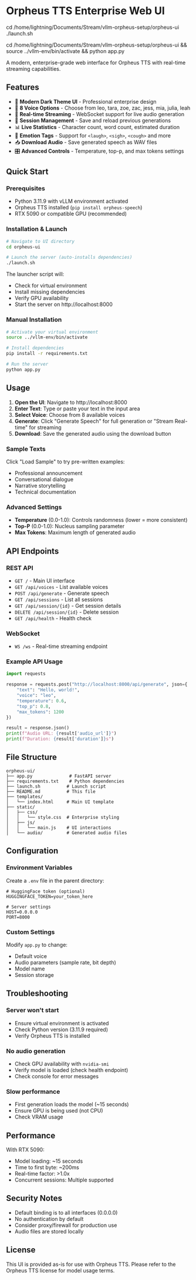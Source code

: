 # Orpheus TTS Enterprise Web UI

  cd /home/lightning/Documents/Stream/vllm-orpheus-setup/orpheus-ui
  ./launch.sh


  cd /home/lightning/Documents/Stream/vllm-orpheus-setup/orpheus-ui && source ../vllm-env/bin/activate && python app.py

  
A modern, enterprise-grade web interface for Orpheus TTS with real-time streaming capabilities.

## Features

- 🎨 **Modern Dark Theme UI** - Professional enterprise design
- 🎤 **8 Voice Options** - Choose from leo, tara, zoe, zac, jess, mia, julia, leah
- 🔄 **Real-time Streaming** - WebSocket support for live audio generation
- 💾 **Session Management** - Save and reload previous generations
- 📊 **Live Statistics** - Character count, word count, estimated duration
- 🎵 **Emotion Tags** - Support for `<laugh>`, `<sigh>`, `<cough>` and more
- 📥 **Download Audio** - Save generated speech as WAV files
- 🎛️ **Advanced Controls** - Temperature, top-p, and max tokens settings

## Quick Start

### Prerequisites

- Python 3.11.9 with vLLM environment activated
- Orpheus TTS installed (`pip install orpheus-speech`)
- RTX 5090 or compatible GPU (recommended)

### Installation & Launch

```bash
# Navigate to UI directory
cd orpheus-ui

# Launch the server (auto-installs dependencies)
./launch.sh
```

The launcher script will:
- Check for virtual environment
- Install missing dependencies
- Verify GPU availability
- Start the server on http://localhost:8000

### Manual Installation

```bash
# Activate your virtual environment
source ../vllm-env/bin/activate

# Install dependencies
pip install -r requirements.txt

# Run the server
python app.py
```

## Usage

1. **Open the UI**: Navigate to http://localhost:8000
2. **Enter Text**: Type or paste your text in the input area
3. **Select Voice**: Choose from 8 available voices
4. **Generate**: Click "Generate Speech" for full generation or "Stream Real-time" for streaming
5. **Download**: Save the generated audio using the download button

### Sample Texts

Click "Load Sample" to try pre-written examples:
- Professional announcement
- Conversational dialogue
- Narrative storytelling
- Technical documentation

### Advanced Settings

- **Temperature** (0.0-1.0): Controls randomness (lower = more consistent)
- **Top-P** (0.0-1.0): Nucleus sampling parameter
- **Max Tokens**: Maximum length of generated audio

## API Endpoints

### REST API

- `GET /` - Main UI interface
- `GET /api/voices` - List available voices
- `POST /api/generate` - Generate speech
- `GET /api/sessions` - List all sessions
- `GET /api/session/{id}` - Get session details
- `DELETE /api/session/{id}` - Delete session
- `GET /api/health` - Health check

### WebSocket

- `WS /ws` - Real-time streaming endpoint

### Example API Usage

```python
import requests

response = requests.post("http://localhost:8000/api/generate", json={
    "text": "Hello, world!",
    "voice": "leo",
    "temperature": 0.6,
    "top_p": 0.8,
    "max_tokens": 1200
})

result = response.json()
print(f"Audio URL: {result['audio_url']}")
print(f"Duration: {result['duration']}s")
```

## File Structure

```
orpheus-ui/
├── app.py              # FastAPI server
├── requirements.txt    # Python dependencies
├── launch.sh          # Launch script
├── README.md          # This file
├── templates/
│   └── index.html     # Main UI template
├── static/
│   ├── css/
│   │   └── style.css  # Enterprise styling
│   ├── js/
│   │   └── main.js    # UI interactions
│   └── audio/         # Generated audio files
```

## Configuration

### Environment Variables

Create a `.env` file in the parent directory:

```env
# HuggingFace token (optional)
HUGGINGFACE_TOKEN=your_token_here

# Server settings
HOST=0.0.0.0
PORT=8000
```

### Custom Settings

Modify `app.py` to change:
- Default voice
- Audio parameters (sample rate, bit depth)
- Model name
- Session storage

## Troubleshooting

### Server won't start
- Ensure virtual environment is activated
- Check Python version (3.11.9 required)
- Verify Orpheus TTS is installed

### No audio generation
- Check GPU availability with `nvidia-smi`
- Verify model is loaded (check health endpoint)
- Check console for error messages

### Slow performance
- First generation loads the model (~15 seconds)
- Ensure GPU is being used (not CPU)
- Check VRAM usage

## Performance

With RTX 5090:
- Model loading: ~15 seconds
- Time to first byte: ~200ms
- Real-time factor: >1.0x
- Concurrent sessions: Multiple supported

## Security Notes

- Default binding is to all interfaces (0.0.0.0)
- No authentication by default
- Consider proxy/firewall for production use
- Audio files are stored locally

## License

This UI is provided as-is for use with Orpheus TTS. Please refer to the Orpheus TTS license for model usage terms.